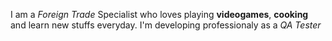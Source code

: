 I am a *Foreign Trade* Specialist who loves playing **videogames**, __cooking__ and learn new stuffs everyday. I'm developing professionaly as a _QA Tester_ 

